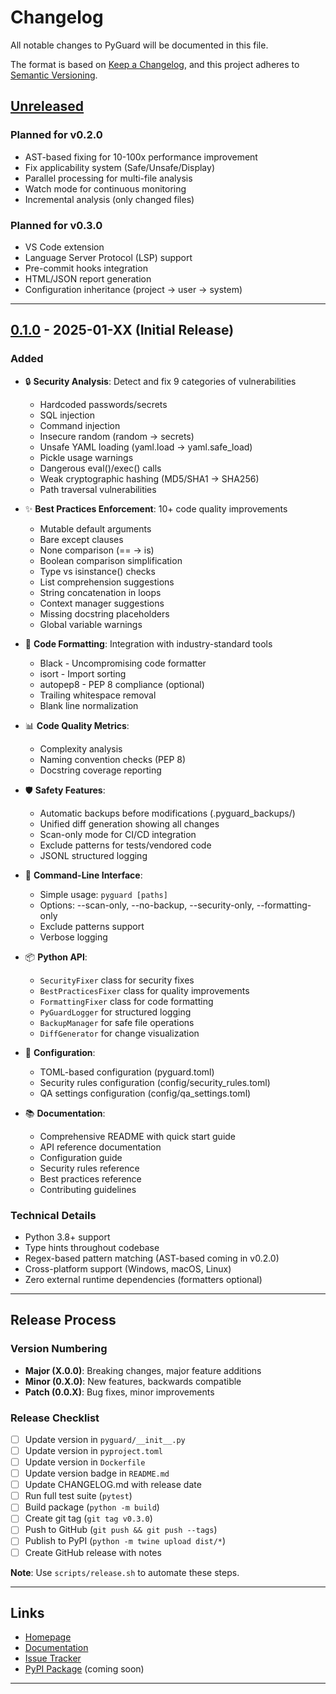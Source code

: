 # Changelog

All notable changes to PyGuard will be documented in this file.

The format is based on [Keep a Changelog](https://keepachangelog.com/en/1.0.0/),
and this project adheres to [Semantic Versioning](https://semver.org/spec/v2.0.0.html).

## [Unreleased]

### Planned for v0.2.0
- AST-based fixing for 10-100x performance improvement
- Fix applicability system (Safe/Unsafe/Display)
- Parallel processing for multi-file analysis
- Watch mode for continuous monitoring
- Incremental analysis (only changed files)

### Planned for v0.3.0
- VS Code extension
- Language Server Protocol (LSP) support
- Pre-commit hooks integration
- HTML/JSON report generation
- Configuration inheritance (project → user → system)

---

## [0.1.0] - 2025-01-XX (Initial Release)

### Added
- 🔒 **Security Analysis**: Detect and fix 9 categories of vulnerabilities
  - Hardcoded passwords/secrets
  - SQL injection
  - Command injection
  - Insecure random (random → secrets)
  - Unsafe YAML loading (yaml.load → yaml.safe_load)
  - Pickle usage warnings
  - Dangerous eval()/exec() calls
  - Weak cryptographic hashing (MD5/SHA1 → SHA256)
  - Path traversal vulnerabilities

- ✨ **Best Practices Enforcement**: 10+ code quality improvements
  - Mutable default arguments
  - Bare except clauses
  - None comparison (== → is)
  - Boolean comparison simplification
  - Type vs isinstance() checks
  - List comprehension suggestions
  - String concatenation in loops
  - Context manager suggestions
  - Missing docstring placeholders
  - Global variable warnings

- 🎨 **Code Formatting**: Integration with industry-standard tools
  - Black - Uncompromising code formatter
  - isort - Import sorting
  - autopep8 - PEP 8 compliance (optional)
  - Trailing whitespace removal
  - Blank line normalization

- 📊 **Code Quality Metrics**:
  - Complexity analysis
  - Naming convention checks (PEP 8)
  - Docstring coverage reporting

- 🛡️ **Safety Features**:
  - Automatic backups before modifications (.pyguard_backups/)
  - Unified diff generation showing all changes
  - Scan-only mode for CI/CD integration
  - Exclude patterns for tests/vendored code
  - JSONL structured logging

- 🔧 **Command-Line Interface**:
  - Simple usage: `pyguard [paths]`
  - Options: --scan-only, --no-backup, --security-only, --formatting-only
  - Exclude patterns support
  - Verbose logging

- 📦 **Python API**:
  - `SecurityFixer` class for security fixes
  - `BestPracticesFixer` class for quality improvements
  - `FormattingFixer` class for code formatting
  - `PyGuardLogger` for structured logging
  - `BackupManager` for safe file operations
  - `DiffGenerator` for change visualization

- 📝 **Configuration**:
  - TOML-based configuration (pyguard.toml)
  - Security rules configuration (config/security_rules.toml)
  - QA settings configuration (config/qa_settings.toml)

- 📚 **Documentation**:
  - Comprehensive README with quick start guide
  - API reference documentation
  - Configuration guide
  - Security rules reference
  - Best practices reference
  - Contributing guidelines

### Technical Details
- Python 3.8+ support
- Type hints throughout codebase
- Regex-based pattern matching (AST-based coming in v0.2.0)
- Cross-platform support (Windows, macOS, Linux)
- Zero external runtime dependencies (formatters optional)

---

## Release Process

### Version Numbering
- **Major (X.0.0)**: Breaking changes, major feature additions
- **Minor (0.X.0)**: New features, backwards compatible
- **Patch (0.0.X)**: Bug fixes, minor improvements

### Release Checklist
- [ ] Update version in `pyguard/__init__.py`
- [ ] Update version in `pyproject.toml`
- [ ] Update version in `Dockerfile`
- [ ] Update version badge in `README.md`
- [ ] Update CHANGELOG.md with release date
- [ ] Run full test suite (`pytest`)
- [ ] Build package (`python -m build`)
- [ ] Create git tag (`git tag v0.3.0`)
- [ ] Push to GitHub (`git push && git push --tags`)
- [ ] Publish to PyPI (`python -m twine upload dist/*`)
- [ ] Create GitHub release with notes

**Note**: Use `scripts/release.sh` to automate these steps.

---

## Links
- [Homepage](https://github.com/cboyd0319/PyGuard)
- [Documentation](https://github.com/cboyd0319/PyGuard/docs)
- [Issue Tracker](https://github.com/cboyd0319/PyGuard/issues)
- [PyPI Package](https://pypi.org/project/pyguard/) (coming soon)

---

[Unreleased]: https://github.com/cboyd0319/PyGuard/compare/v0.1.0...HEAD
[0.1.0]: https://github.com/cboyd0319/PyGuard/releases/tag/v0.1.0
